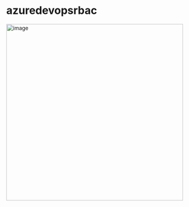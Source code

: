 # azuredevopsrbac


<img width="468" alt="image" src="https://github.com/user-attachments/assets/3892e8bd-8592-4000-9ec5-9cbd4ce03f83">


